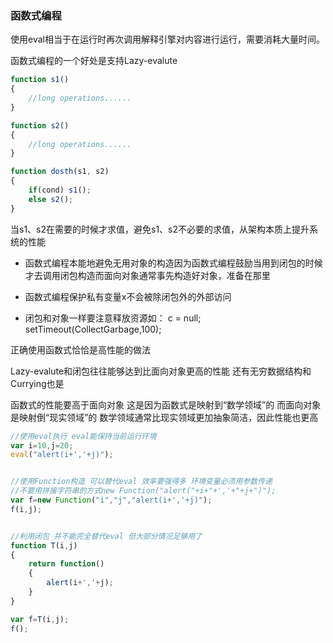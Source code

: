 ### 函数式编程

使用eval相当于在运行时再次调用解释引擎对内容进行运行，需要消耗大量时间。

函数式编程的一个好处是支持Lazy-evalute

```javascript
function s1()
{
    //long operations......
}

function s2()
{
    //long operations......
}

function dosth(s1, s2)
{
    if(cond) s1();
    else s2();
}
```

当s1、s2在需要的时候才求值，避免s1、s2不必要的求值，从架构本质上提升系统的性能

- 函数式编程本能地避免无用对象的构造因为函数式编程鼓励当用到闭包的时候才去调用闭包构造而面向对象通常事先构造好对象，准备在那里


- 函数式编程保护私有变量x不会被除闭包外的外部访问


- 闭包和对象一样要注意释放资源如： c = null; setTimeout(CollectGarbage,100);

正确使用函数式恰恰是高性能的做法

Lazy-evalute和闭包往往能够达到比面向对象更高的性能
还有无穷数据结构和Currying也是

函数式的性能要高于面向对象
这是因为函数式是映射到“数学领域”的
而面向对象是映射倒“现实领域”的
数学领域通常比现实领域更加抽象简洁，因此性能也更高

```javascript
//使用eval执行 eval能保持当前运行环境
var i=10,j=20;
eval("alert(i+','+j)");


//使用Function构造 可以替代eval 效率要强得多 环境变量必须用参数传递
//不要用拼接字符串的方式new Function("alert("+i+"+','+"+j+")");
var f=new Function("i","j","alert(i+','+j)");
f(i,j);


//利用闭包 并不能完全替代eval 但大部分情况足够用了
function T(i,j)
{
    return function()
    {
        alert(i+','+j);
    }
}

var f=T(i,j);
f();
```

